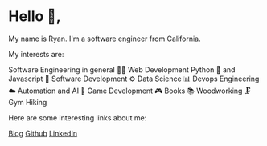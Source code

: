 # Hello 👋,

My name is Ryan. I'm a software engineer from California.

My interests are:

Software Engineering in general 🧑‍💻
Web Development
Python 🐍 and Javascript 🦀
Software Development ⚙️
Data Science 📊
Devops Engineering ☁️
Automation and AI 🤖
Game Development 🎮
Books 📚
Woodworking 🗜️
Gym
Hiking

Here are some interesting links about me:

[Blog](https://ryanlebon.com/)
[Github](https://github.com/ryanlb777)
[LinkedIn](https://www.linkedin.com/in/ryan-le-bon/)